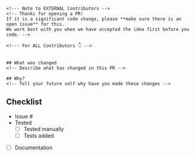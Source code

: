     <!--- Note to EXTERNAL Contributors -->
    <!-- Thanks for opening a PR!
    If it is a significant code change, please **make sure there is an open issue** for this.
    We work best with you when we have accepted the idea first before you code. -->

    <!--- For ALL Contributors 👇 -->


    ## What was changed
    <!-- Describe what has changed in this PR -->

    ## Why?
    <!-- Tell your future self why have you made these changes -->

  ## Checklist

  - Issue #<!-- add issue number here -->
  - Tested
    - [ ] Tested manually
    - [ ] Tests added
  - [ ] Documentation <!--- Remove if not needed -->
